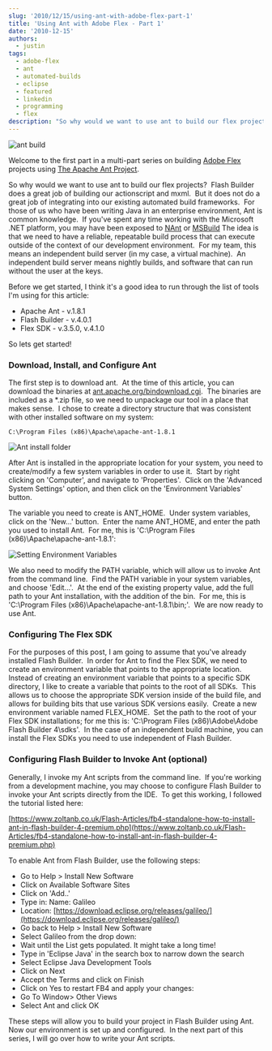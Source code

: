 ```yaml
---
slug: '2010/12/15/using-ant-with-adobe-flex-part-1'
title: 'Using Ant with Adobe Flex - Part 1'
date: '2010-12-15'
authors:
  - justin
tags:
  - adobe-flex
  - ant
  - automated-builds
  - eclipse
  - featured
  - linkedin
  - programming
  - flex
description: "So why would we want to use ant to build our flex projects? Flash Builder does a great job of building our actionscript and mxml. But it does not do a great job of integrating into our existing automated build frameworks. For those of us who have been writing Java in an enterprise environment, Ant is common knowledge. If you've spent any time working with the Microsoft .NET platform, you may have been exposed to NAnt or MSBuild. The idea is that we need to have a reliable, repeatable build process that can execute outside of the context of our development environment. For my team, this means an independent build server (in my case, a virtual machine). An independent build server means nightly builds, and software that can run without the user at the keys."
---
```


![ant build](/img/2010/12/build-screenshot1.png)

Welcome to the first part in a multi-part series on building [Adobe Flex](https://www.adobe.com/devnet/flex.html) projects using [The Apache Ant Project](https://ant.apache.org/).

So why would we want to use ant to build our flex projects?  Flash Builder does a great job of building our actionscript and mxml.  But it does not do a great job of integrating into our existing automated build frameworks.  For those of us who have been writing Java in an enterprise environment, Ant is common knowledge.  If you've spent any time working with the Microsoft .NET platform, you may have been exposed to [NAnt](https://nant.sourceforge.net/) or [MSBuild](https://msdn.microsoft.com/en-us/library/0k6kkbsd.aspx) The idea is that we need to have a reliable, repeatable build process that can execute outside of the context of our development environment.  For my team, this means an independent build server (in my case, a virtual machine).  An independent build server means nightly builds, and software that can run without the user at the keys.

<!--truncate-->

Before we get started, I think it's a good idea to run through the list of tools I'm using for this article:

- Apache Ant - v.1.8.1
- Flash Builder - v.4.0.1
- Flex SDK - v.3.5.0, v.4.1.0

So lets get started!

### Download, Install, and Configure Ant

The first step is to download ant.  At the time of this article, you can download the binaries at [ant.apache.org/bindownload.cgi](https://ant.apache.org/bindownload.cgi).  The binaries are included as a \*.zip file, so we need to unpackage our tool in a place that makes sense.  I chose to create a directory structure that was consistent with other installed software on my system:

`C:\Program Files (x86)\Apache\apache-ant-1.8.1`

![Ant install folder](/img/2010/11/ant-install-folder1.png)

After Ant is installed in the appropriate location for your system, you need to create/modify a few system variables in order to use it.  Start by right clicking on 'Computer', and navigate to 'Properties'.  Click on the 'Advanced System Settings' option, and then click on the 'Environment Variables' button.

The variable you need to create is ANT_HOME.  Under system variables, click on the 'New...' button.  Enter the name ANT_HOME, and enter the path you used to install Ant.  For me, this is 'C:\Program Files (x86)\Apache\apache-ant-1.8.1':

![Setting Environment Variables](/img/2010/11/ANT_HOME1.png)

We also need to modify the PATH variable, which will allow us to invoke Ant from the command line.  Find the PATH variable in your system variables, and choose 'Edit...'.  At the end of the existing property value, add the full path to your Ant installation, with the addition of the bin.  For me, this is 'C:\Program Files (x86)\Apache\apache-ant-1.8.1\bin;'.  We are now ready to use Ant.

### Configuring The Flex SDK

For the purposes of this post, I am going to assume that you've already installed Flash Builder.  In order for Ant to find the Flex SDK, we need to create an environment variable that points to the appropriate location.  Instead of creating an environment variable that points to a specific SDK directory, I like to create a variable that points to the root of all SDKs.  This allows us to choose the appropriate SDK version inside of the build file, and allows for building bits that use various SDK versions easily.  Create a new environment variable named FLEX_HOME.  Set the path to the root of your Flex SDK installations; for me this is: 'C:\Program Files (x86)\Adobe\Adobe Flash Builder 4\sdks'.  In the case of an independent build machine, you can install the Flex SDKs you need to use independent of Flash Builder.

### Configuring Flash Builder to Invoke Ant (optional)

Generally, I invoke my Ant scripts from the command line.  If you're working from a development machine, you may choose to configure Flash Builder to invoke your Ant scripts directly from the IDE.  To get this working, I followed the tutorial listed here:

[https://www.zoltanb.co.uk/Flash-Articles/fb4-standalone-how-to-install-ant-in-flash-builder-4-premium.php](https://www.zoltanb.co.uk/Flash-Articles/fb4-standalone-how-to-install-ant-in-flash-builder-4-premium.php)

To enable Ant from Flash Builder, use the following steps:

- Go to Help &gt; Install New Software
- Click on Available Software Sites
- Click on 'Add..'
- Type in: Name: Galileo
- Location: [https://download.eclipse.org/releases/galileo/](https://download.eclipse.org/releases/galileo/)
- Go back to Help > Install New Software
- Select Galileo from the drop down:
- Wait until the List gets populated. It might take a long time!
- Type in 'Eclipse Java' in the search box to narrow down the search
- Select Eclipse Java Development Tools
- Click on Next
- Accept the Terms and click on Finish
- Click on Yes to restart FB4 and apply your changes:
- Go To Window&gt; Other Views
- Select Ant and click OK

These steps will allow you to build your project in Flash Builder using Ant.  Now our environment is set up and configured.  In the next part of this series, I will go over how to write your Ant scripts.
